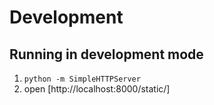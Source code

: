 # Development

## Running in development mode

1. ``python -m SimpleHTTPServer``
2. open [http://localhost:8000/static/]
